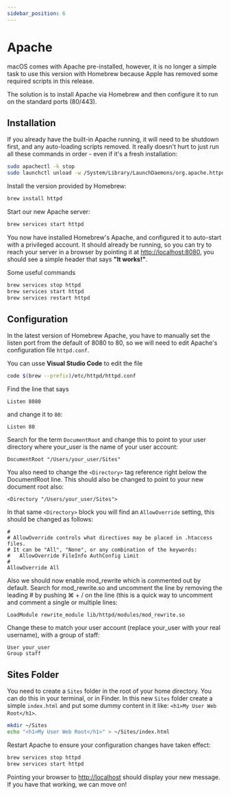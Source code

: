 ```yaml
---
sidebar_position: 6
---
```


# Apache
macOS comes with Apache pre-installed, however, it is no longer a simple task to use this version with Homebrew because Apple has removed some required scripts in this release.

The solution is to install Apache via Homebrew and then configure it to run on the standard ports (80/443).
## Installation
If you already have the built-in Apache running, it will need to be shutdown first, and any auto-loading scripts removed. It really doesn't hurt to just run all these commands in order - even if it's a fresh installation:
```bash
sudo apachectl -k stop
sudo launchctl unload -w /System/Library/LaunchDaemons/org.apache.httpd.plist 2 > /dev/null
```
Install the version provided by Homebrew:
```bash
brew install httpd
```
Start our new Apache server:
```bash
brew services start httpd
```
You now have installed Homebrew's Apache, and configured it to auto-start with a privileged account. It should already be running, so you can try to reach your server in a browser by pointing it at [http://localhost:8080](http://localhost:8080), you should see a simple header that says **"It works!"**.

Some useful commands
```bash
brew services stop httpd
brew services start httpd
brew services restart httpd
```

## Configuration
In the latest version of Homebrew Apache, you have to manually set the listen port from the default of 8080 to 80, so we will need to edit Apache's configuration file ```httpd.conf```.

You can usse **Visual Studio Code** to edit the file
```bash
code $(brew --prefix)/etc/httpd/httpd.conf
```
Find the line that says
```
Listen 8080
```
and change it to ```80```:
```
Listen 80
```
Search for the term ```DocumentRoot``` and change this to point to your user directory where your_user is the name of your user account:
```
DocumentRoot "/Users/your_user/Sites"
```
You also need to change the ```<Directory>``` tag reference right below the DocumentRoot line. This should also be changed to point to your new document root also:
```
<Directory "/Users/your_user/Sites">
```
In that same ```<Directory>``` block you will find an ```AllowOverride``` setting, this should be changed as follows:
```
#
# AllowOverride controls what directives may be placed in .htaccess files.
# It can be "All", "None", or any combination of the keywords:
#   AllowOverride FileInfo AuthConfig Limit
#
AllowOverride All
```
Also we should now enable mod_rewrite which is commented out by default. Search for mod_rewrite.so and uncomment the line by removing the leading # by pushing ⌘ + / on the line (this is a quick way to uncomment and comment a single or multiple lines:
```
LoadModule rewrite_module lib/httpd/modules/mod_rewrite.so
```
Change these to match your user account (replace your_user with your real username), with a group of staff:
```
User your_user
Group staff
```
## Sites Folder
You need to create a ```Sites``` folder in the root of your home directory. You can do this in your terminal, or in Finder. In this new ```Sites``` folder create a simple ```index.html``` and put some dummy content in it like: ```<h1>My User Web Root</h1>```.
```bash
mkdir ~/Sites
echo "<h1>My User Web Root</h1>" > ~/Sites/index.html
```
Restart Apache to ensure your configuration changes have taken effect:
```bash
brew services stop httpd
brew services start httpd
```
Pointing your browser to [http://localhost](http://localhost/) should display your new message. If you have that working, we can move on!